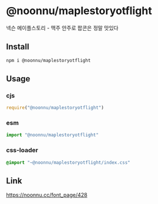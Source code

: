 # @noonnu/maplestoryotflight
넥슨 메이플스토리 - 맥주 안주로 팝콘은 정말 맛있다

## Install
```sh
npm i @noonnu/maplestoryotflight
```
## Usage
### cjs
```js
require("@noonnu/maplestoryotflight")
```
### esm
```js
import "@noonnu/maplestoryotflight"
```
### css-loader
```css
@import "~@noonnu/maplestoryotflight/index.css"
```

## Link
https://noonnu.cc/font_page/428
